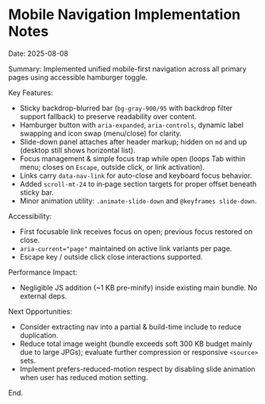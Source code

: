 # Mobile Navigation Implementation Notes

Date: 2025-08-08

Summary: Implemented unified mobile-first navigation across all primary pages using accessible hamburger toggle.

Key Features:

- Sticky backdrop-blurred bar (`bg-gray-900/95` with backdrop filter support fallback) to preserve readability over content.
- Hamburger button with `aria-expanded`, `aria-controls`, dynamic label swapping and icon swap (menu/close) for clarity.
- Slide-down panel attaches after header markup; hidden on `md` and up (desktop still shows horizontal list).
- Focus management & simple focus trap while open (loops Tab within menu; closes on `Escape`, outside click, or link activation).
- Links carry `data-nav-link` for auto-close and keyboard focus behavior.
- Added `scroll-mt-24` to in‑page section targets for proper offset beneath sticky bar.
- Minor animation utility: `.animate-slide-down` and `@keyframes slide-down`.

Accessibility:

- First focusable link receives focus on open; previous focus restored on close.
- `aria-current="page"` maintained on active link variants per page.
- Escape key / outside click close interactions supported.

Performance Impact:

- Negligible JS addition (~1 KB pre-minify) inside existing main bundle. No external deps.

Next Opportunities:

- Consider extracting nav into a partial & build-time include to reduce duplication.
- Reduce total image weight (bundle exceeds soft 300 KB budget mainly due to large JPGs); evaluate further compression or responsive `<source>` sets.
- Implement prefers-reduced-motion respect by disabling slide animation when user has reduced motion setting.

End.
